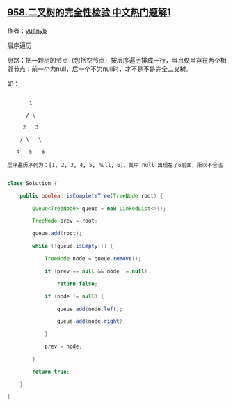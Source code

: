 ## [958.二叉树的完全性检验 中文热门题解1](https://leetcode.cn/problems/check-completeness-of-a-binary-tree/solutions/100000/hen-jian-dan-de-si-lu-dai-ma-hen-jian-ji-by-yuanyb)

作者：[yuanyb](https://leetcode.cn/u/yuanyb)

层序遍历

思路：把一颗树的节点（包括空节点）按层序遍历排成一行，当且仅当存在两个相邻节点：前一个为null，后一个不为null时，才不是不是完全二叉树。
如：
```null
       1
      / \
     2   3
    / \   \
   4   5   6
层序遍历序列为：[1, 2, 3, 4, 5, null, 6]，其中 null 出现在了6前面，所以不合法
```

```java
class Solution {
    public boolean isCompleteTree(TreeNode root) {
        Queue<TreeNode> queue = new LinkedList<>();
        TreeNode prev = root;
        queue.add(root);
        while (!queue.isEmpty()) {
            TreeNode node = queue.remove();
            if (prev == null && node != null)
                return false;
            if (node != null) {
                queue.add(node.left);
                queue.add(node.right);
            }
            prev = node;
        }
        return true;
    }
}
```
